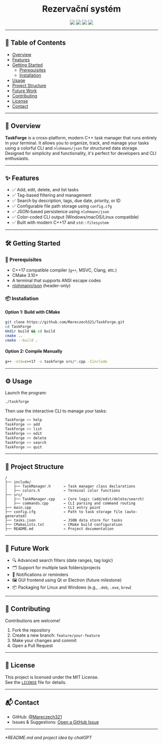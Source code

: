 <p align="center">
  <h1 align="center">Rezervační systém</h1>
</p>

<div align="center">
  <img src="https://img.shields.io/badge/jazyk-Python-blue.svg" />
  <img src="https://img.shields.io/badge/framework-Django-green.svg" />
  <img src="https://img.shields.io/badge/stav-aktivní-brightgreen.svg" />
  <img src="https://img.shields.io/github/last-commit/Mareczech321/Rezervace.svg" />
</div>

---

## 📖 Table of Contents

- [Overview](#overview)
- [Features](#features)
- [Getting Started](#getting-started)
  - [Prerequisites](#prerequisites)
  - [Installation](#installation)
- [Usage](#usage)
- [Project Structure](#project-structure)
- [Future Work](#future-work)
- [Contributing](#contributing)
- [License](#license)
- [Contact](#contact)

---

## 📌 Overview

**TaskForge** is a cross-platform, modern C++ task manager that runs entirely in your terminal. It allows you to organize, track, and manage your tasks using a colorful CLI and `nlohmann/json` for structured data storage. Designed for simplicity and functionality, it's perfect for developers and CLI enthusiasts.

---

## ✨ Features

- ✅ Add, edit, delete, and list tasks
- ✅ Tag-based filtering and management
- ✅ Search by description, tags, due date, priority, or ID
- ✅ Configurable file path storage using `config.cfg`
- ✅ JSON-based persistence using `nlohmann/json`
- ✅ Color-coded CLI output (Windows/macOS/Linux compatible)
- ✅ Built with modern C++17 and `std::filesystem`

---

## 🛠️ Getting Started

### 🔧 Prerequisites

- C++17 compatible compiler (`g++`, MSVC, Clang, etc.)
- CMake 3.10+
- A terminal that supports ANSI escape codes
- [nlohmann/json](https://github.com/nlohmann/json) (header-only)

### 📦 Installation

#### Option 1: Build with CMake

~~~bash
git clone https://github.com/Mareczech321/TaskForge.git
cd TaskForge
mkdir build && cd build
cmake ..
cmake --build .
~~~

#### Option 2: Compile Manually

~~~bash
g++ -std=c++17 -o taskforge src/*.cpp -Iinclude
~~~

---

## ⚙️ Usage

Launch the program:

~~~bash
./taskforge
~~~

Then use the interactive CLI to manage your tasks:

~~~bash
TaskForge >> help
TaskForge >> add
TaskForge >> list
TaskForge >> edit
TaskForge >> delete
TaskForge >> search
TaskForge >> quit
~~~

---

## 📁 Project Structure

~~~plaintext
/
├── include/
│   ├── TaskManager.h      ← Task manager class declarations
│   ├── colors.h           ← Terminal color functions
├── src/
│   ├── TaskManager.cpp    ← Core logic (add/edit/delete/search)
│   ├── commands.cpp       ← CLI parsing and command routing
├── main.cpp               ← CLI entry point
├── config.cfg             ← Path to task storage file (auto-generated)
├── tasks.json             ← JSON data store for tasks
├── CMakeLists.txt         ← CMake build configuration
├── README.md              ← Project documentation
~~~

---

## 🚧 Future Work

- 🔍 Advanced search filters (date ranges, tag logic)
- 🗂️ Support for multiple task folders/projects
- 🔔 Notifications or reminders
- 🖼️ GUI frontend using Qt or Electron (future milestone)
- 📦 Packaging for Linux and Windows (e.g., `.deb`, `.exe`, `brew`)

---

## 🤝 Contributing

Contributions are welcome!

1. Fork the repository  
2. Create a new branch: `feature/your-feature`  
3. Make your changes and commit  
4. Open a Pull Request

---

## 📄 License

This project is licensed under the MIT License.  
See the [`LICENSE`](LICENSE) file for details.

---

## 📬 Contact

- GitHub: [@Mareczech321](https://github.com/Mareczech321)
- Issues & Suggestions: [Open a GitHub Issue](https://github.com/Mareczech321/TaskForge/issues)

---

###### *README.md and project idea by chatGPT

